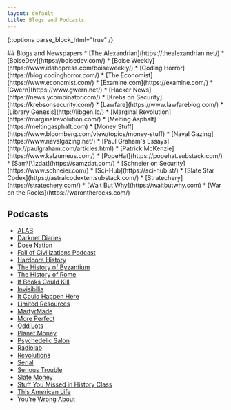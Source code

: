 ```yaml
---
layout: default
title: Blogs and Podcasts
---
```


{::options parse_block_html="true" /}
<div class="row">
<div class="column">
## Blogs and Newspapers  
* [The Alexandrian](https://thealexandrian.net/)
* [BoiseDev](https://boisedev.com/)
* [Boise Weekly](https://www.idahopress.com/boiseweekly/)
* [Coding Horror](https://blog.codinghorror.com/)
* [The Economist](https://www.economist.com/)
* [Examine.com](https://examine.com/)
* [Gwern](https://www.gwern.net/)
* [Hacker News](https://news.ycombinator.com/)
* [Krebs on Security](https://krebsonsecurity.com/)
* [Lawfare](https://www.lawfareblog.com/)
* [Library Genesis](http://libgen.lc/)
* [Marginal Revolution](https://marginalrevolution.com/)
* [Melting Asphalt](https://meltingasphalt.com)
* [Money Stuff](https://www.bloomberg.com/view/topics/money-stuff)
* [Naval Gazing](https://www.navalgazing.net/)
* [Paul Graham's Essays](http://paulgraham.com/articles.html)
* [Patrick McKenzie](https://www.kalzumeus.com/)
* [PopeHat](https://popehat.substack.com/)
* [Sam\[\]zdat](https://samzdat.com/)
* [Schneier on Security](https://www.schneier.com/)
* [Sci-Hub](https://sci-hub.st/)
* [Slate Star Codex](https://astralcodexten.substack.com/)
* [Stratechery](https://stratechery.com/)
* [Wait But Why](https://waitbutwhy.com)
* [War on the Rocks](https://warontherocks.com/)

</div>	
<div class="column">

## Podcasts  
* [ALAB](https://www.alabseries.com/)
* [Darknet Diaries](https://darknetdiaries.com/)
* [Dose Nation](https://www.dosenation.com/)
* [Fall of Civilizations Podcast](https://fallofcivilizationspodcast.com/)
* [Hardcore History](https://www.dancarlin.com/hardcore-history-series/)
* [The History of Byzantium](https://thehistoryofbyzantium.com/)
* [The History of Rome](http://www.thehistoryofrome.typepad.com/)
* [If Books Could Kill](https://www.patreon.com/IfBooksPod)
* [Invisibilia](https://www.npr.org/podcasts/510307/invisibilia)
* [It Could Happen Here](https://www.iheart.com/podcast/1119-it-could-happen-here-30717896/)
* [Limited Resources](http://lrcast.com/)
* [MartyrMade](https://www.martyrmade.com/)
* [More Perfect](https://www.wnyc.org/shows/radiolabmoreperfect/)
* [Odd Lots](https://www.bloomberg.com/podcasts/odd_lots)
* [Planet Money](https://www.npr.org/podcasts/510289/planet-money/)
* [Psychedelic Salon](https://psychedelicsalon.com/podcasts/)
* [Radiolab](http://www.radiolab.org/)
* [Revolutions](https://www.revolutionspodcast.com/)
* [Serial](https://serialpodcast.org/)
* [Serious Trouble](https://www.serioustrouble.show/)
* [Slate Money](https://slate.com/podcasts/slate-money)
* [Stuff You Missed in History Class](https://www.missedinhistory.com/)
* [This American Life](https://www.thisamericanlife.org/podcast)
* [You're Wrong About](https://yourewrongabout.com/)
</div>
</div>
